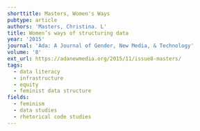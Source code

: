 ```yaml
---
shorttitle: Masters, Women's Ways
pubtype: article
authors: 'Masters, Christina. L'
title: Women’s ways of structuring data
year: '2015'
journal: 'Ada: A Journal of Gender, New Media, & Technology'
volume: '8'
ext_url: https://adanewmedia.org/2015/11/issue8-masters/
tags:
  - data literacy
  - infrastructure
  - equity
  - feminist data structure
fields:
  - feminism
  - data studies
  - rhetorical code studies
---
```

